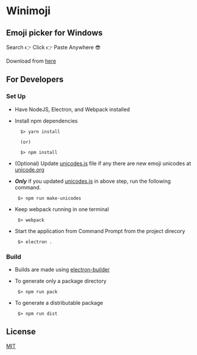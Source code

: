 # Winimoji

## Emoji picker for Windows

Search :point_right: Click :point_right: Paste Anywhere :sunglasses:

Download from [here](https://saisandeepvaddi.github.io/winimoji/)


## For Developers

### Set Up

- Have NodeJS, Electron, and Webpack installed

- Install npm dependencies
  ```shell
    $> yarn install

    (or)

    $> npm install
  ```


- (Optional) Update [unicodes.js](/renderer/actions/unicodes.js) file if any there are new emoji unicodes at [unicode.org](1)

- **_Only_** if you updated [unicodes.js](/renderer/actions/unicodes.js) in above step, run the following command. 
  ```shell
   $> npm run make-unicodes
  ```

- Keep webpack running in one terminal

  ```shell
   $> webpack
  ```

- Start the application from Command Prompt from the project direcory

  ```shell
   $> electron .
  ```

### Build

- Builds are made using [electron-builder](2)

- To generate only a package directory

  ```shell
   $> npm run pack
  ```

- To generate a distributable package

  ```shell
   $> npm run dist
  ```


## License

[MIT](/LICENSE) 


[1]: 'http://unicode.org/emoji/charts/full-emoji-list.html'
[2]: 'https://www.npmjs.com/package/electron-builder